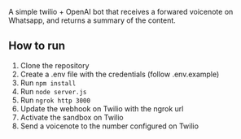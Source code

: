 A simple twilio + OpenAI bot that receives a forwared voicenote on Whatsapp, and returns a summary of the content.

## How to run

1. Clone the repository
2. Create a .env file with the credentials (follow .env.example)
3. Run `npm install`
4. Run `node server.js`
5. Run `ngrok http 3000`
6. Update the webhook on Twilio with the ngrok url
7. Activate the sandbox on Twilio
8. Send a voicenote to the number configured on Twilio
